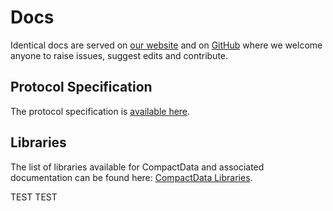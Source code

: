 # Docs

Identical docs are served on <a href="https://www.compactdata.org/docs/">our website</a> and on [GitHub](https://github.com/NUMTechnology/compactdata-docs/) where we welcome anyone to raise issues, suggest edits and contribute.

## Protocol Specification
The protocol specification is [available here](spec.adoc).

## Libraries
The list of libraries available for CompactData and associated documentation can be found here: [CompactData Libraries](libraries/).

<zoom id="this">
<z1>TEST</z1>
<z2>TEST</z2>
</zoom>